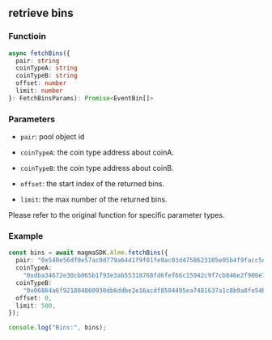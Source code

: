 ## retrieve bins

### Functioin

```typescript
async fetchBins({
  pair: string
  coinTypeA: string
  coinTypeB: string
  offset: number
  limit: number
}: FetchBinsParams): Promise<EventBin[]>
```

### Parameters

- `pair`: pool object id

- `coinTypeA`: the coin type address about coinA.

- `coinTypeB`: the coin type address about coinB.

- `offset`: the start index of the returned bins.

- `limit`: the max number of the returned bins.

Please refer to the original function for specific parameter types.

### Example

```typescript
const bins = await magmaSDK.Almm.fetchBins({
  pair: "0x540e56df0e57ac0d779a64d1f9f01fe9ac03d4758623105e05b4f9facc5d0f61",
  coinTypeA:
    "0xdba34672e30cb065b1f93e3ab55318768fd6fef66c15942c9f7cb846e2f900e7::usdc::USDC",
  coinTypeB:
    "0x06864a6f921804860930db6ddbe2e16acdf8504495ea7481637a1c8b9a8fe54b::cetus::CETUS",
  offset: 0,
  limit: 500,
});

console.log("Bins:", bins);
```
